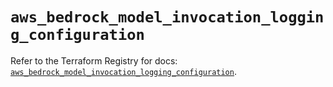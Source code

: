 # `aws_bedrock_model_invocation_logging_configuration`

Refer to the Terraform Registry for docs: [`aws_bedrock_model_invocation_logging_configuration`](https://registry.terraform.io/providers/hashicorp/aws/5.82.2/docs/resources/bedrock_model_invocation_logging_configuration).
